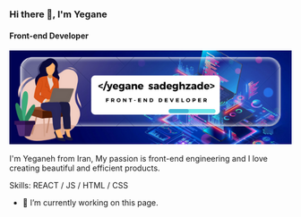 ### Hi there 👋, I'm Yegane
#### Front-end Developer
![Front-end Developer](https://github.com/yeganehsadeghzadeh/yeganehsadeghzadeh/blob/main/Hi.png?raw=true)

I'm Yeganeh from Iran,  My passion is front-end engineering and I love creating beautiful and efficient products.

Skills: REACT / JS / HTML / CSS 

- 🔭 I’m currently working on this page. 




